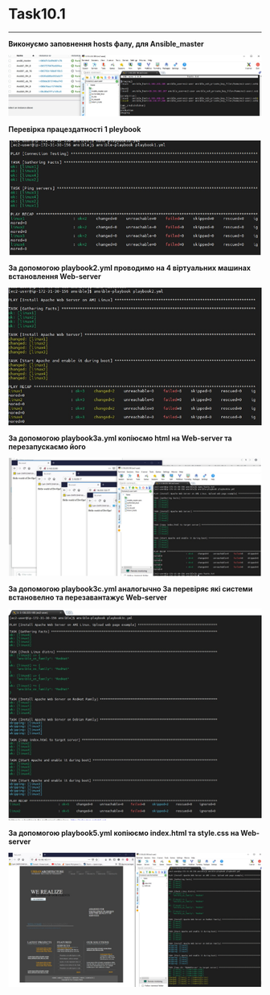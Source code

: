 # Task10.1
***

__Виконуємо заповнення hosts фалу, для Ansible_master__

![](images/1.jpg)

__Перевірка працездатності 1 pleybook__

![](images/2.jpg)

__За допомогою playbook2.yml проводимо на 4 віртуальних машинах встановлення Web-server__

![](images/3.jpg)

__За допомогою playbook3a.yml копіюємо html на Web-server та перезапускаємо його__

![](images/4.jpg)

__За допомогою playbook3c.yml аналогычно 3а перевіряє які системи встановелно та перезавантажує Web-server__

![](images/5.jpg)

__За допомогою playbook5.yml копіюємо index.html та style.css на Web-server__

![](images/6.jpg)